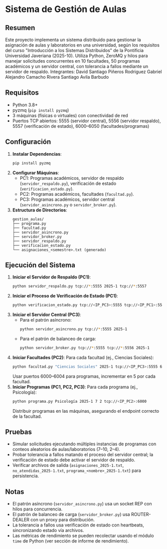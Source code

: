 # Sistema de Gestión de Aulas

## Resumen
Este proyecto implementa un sistema distribuido para gestionar la asignación de aulas y laboratorios en una universidad, según los requisitos del curso "Introducción a los Sistemas Distribuidos" de la Pontificia Universidad Javeriana (2025-10). Utiliza Python, ZeroMQ y hilos para manejar solicitudes concurrentes en 10 facultades, 50 programas académicos y un servidor central, con tolerancia a fallos mediante un servidor de respaldo.
Integrantes:
David Santiago Piñeros Rodriguez
Gabriel Alejandro Camacho Rivera
Santiago Avila Barbudo
## Requisitos
- Python 3.8+
- pyzmq (`pip install pyzmq`)
- 3 máquinas (físicas o virtuales) con conectividad de red
- Puertos TCP abiertos: 5555 (servidor central), 5556 (servidor respaldo), 5557 (verificación de estado), 6000–6050 (facultades/programas)

## Configuración
1. **Instalar Dependencias**:
   ```bash
   pip install pyzmq
   ```
2. **Configurar Máquinas**:
   - PC1: Programas académicos, servidor de respaldo (`servidor_respaldo.py`), verificación de estado (`verificacion_estado.py`).
   - PC2: Programas académicos, facultades (`facultad.py`).
   - PC3: Programas académicos, servidor central (`servidor_asincrono.py` o `servidor_broker.py`).
3. **Estructura de Directorios**:
   ```
   gestion_aulas/
   ├── programa.py
   ├── facultad.py
   ├── servidor_asincrono.py
   ├── servidor_broker.py
   ├── servidor_respaldo.py
   ├── verificacion_estado.py
   └── asignaciones_<semestre>.txt (generado)
   ```

## Ejecución del Sistema
1. **Iniciar el Servidor de Respaldo (PC1)**:
   ```bash
   python servidor_respaldo.py tcp://*:5555 2025-1 tcp://*:5557
   ```
2. **Iniciar el Proceso de Verificación de Estado (PC1)**:
   ```bash
   python verificacion_estado.py tcp://<IP_PC3>:5555 tcp://<IP_PC1>:5557 tcp://<IP_PC3>:5555
   ```
3. **Iniciar el Servidor Central (PC3)**:
   - Para el patrón asíncrono:
     ```bash
     python servidor_asincrono.py tcp://*:5555 2025-1
     ```
   - Para el patrón de balanceo de carga:
     ```bash
     python servidor_broker.py tcp://*:5555 tcp://*:5556 2025-1
     ```
4. **Iniciar Facultades (PC2)**:
   Para cada facultad (ej., Ciencias Sociales):
   ```bash
   python facultad.py "Ciencias Sociales" 2025-1 tcp://<IP_PC3>:5555 6000 asincrono
   ```
   Usar puertos 6000–6004 para programas, incrementar en 5 por cada facultad.
5. **Iniciar Programas (PC1, PC2, PC3)**:
   Para cada programa (ej., Psicología):
   ```bash
   python programa.py Psicología 2025-1 7 2 tcp://<IP_PC2>:6000
   ```
   Distribuir programas en las máquinas, asegurando el endpoint correcto de la facultad.

## Pruebas
- Simular solicitudes ejecutando múltiples instancias de programas con conteos aleatorios de aulas/laboratorios (7–10, 2–4).
- Probar tolerancia a fallos matando el proceso del servidor central; la verificación de estado debe activar el servidor de respaldo.
- Verificar archivos de salida (`asignaciones_2025-1.txt`, `no_atendidas_2025-1.txt`, `programa_<nombre>_2025-1.txt`) para persistencia.

## Notas
- El patrón asíncrono (`servidor_asincrono.py`) usa un socket REP con hilos para concurrencia.
- El patrón de balanceo de carga (`servidor_broker.py`) usa ROUTER-DEALER con un proxy para distribución.
- La tolerancia a fallos usa verificación de estado con heartbeats, sincronizando estado vía archivos.
- Las métricas de rendimiento se pueden recolectar usando el módulo `time` de Python (ver sección de informe de rendimiento).
